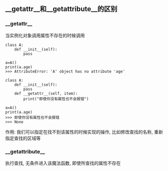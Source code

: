## __getattr__和__getattribute__的区别
### \_\_getattr__
当实例化对象调用属性不存在的时候调用
```
class A:
    def __init__(self):
        pass

a=A()
print(a.age)
>>> AttributeError: 'A' object has no attribute 'age'
```
```
class A:
    def __init__(self):
        pass
    def __getattr__(self, item):
        print("即使你没有属性也不会报错")

a=A()
print(a.age)
>>> 即使你没有属性也不会报错
>>> None
```
作用: 我们可以指定在找不到该属性的时候实现的操作, 比如修改查找的名称, 重新指定查找的区域等

### \_\_getattribute__
执行查找, 无条件进入该魔法函数, 即使所查找的属性不存在






















